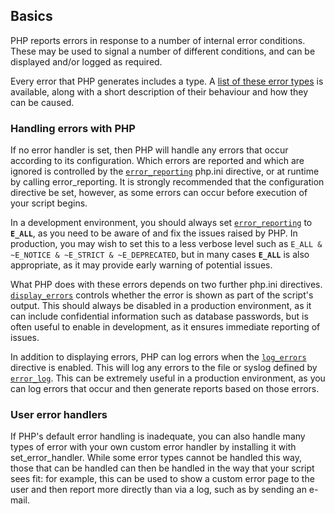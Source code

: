 Basics
------

PHP reports errors in response to a number of internal error conditions.
These may be used to signal a number of different conditions, and can be
displayed and/or logged as required.

Every error that PHP generates includes a type. A
<a href="/errorfunc/constants.html" class="link">list of these error types</a>
is available, along with a short description of their behaviour and how
they can be caused.

### Handling errors with PHP

If no error handler is set, then PHP will handle any errors that occur
according to its configuration. Which errors are reported and which are
ignored is controlled by the
<a href="/errorfunc/setup.html#PHP外的PHP常量" class="link"><code class="parameter">error_reporting</code></a>
php.ini directive, or at runtime by calling <span
class="function">error\_reporting</span>. It is strongly recommended
that the configuration directive be set, however, as some errors can
occur before execution of your script begins.

In a development environment, you should always set
<a href="/errorfunc/setup.html#PHP外的PHP常量" class="link"><code class="parameter">error_reporting</code></a>
to **`E_ALL`**, as you need to be aware of and fix the issues raised by
PHP. In production, you may wish to set this to a less verbose level
such as `E_ALL & ~E_NOTICE & ~E_STRICT & ~E_DEPRECATED`, but in many
cases **`E_ALL`** is also appropriate, as it may provide early warning
of potential issues.

What PHP does with these errors depends on two further php.ini
directives.
<a href="/errorfunc/setup.html#" class="link"><code class="parameter">display_errors</code></a>
controls whether the error is shown as part of the script's output. This
should always be disabled in a production environment, as it can include
confidential information such as database passwords, but is often useful
to enable in development, as it ensures immediate reporting of issues.

In addition to displaying errors, PHP can log errors when the
<a href="/errorfunc/setup.html#" class="link"><code class="parameter">log_errors</code></a>
directive is enabled. This will log any errors to the file or syslog
defined by
<a href="/errorfunc/setup.html#" class="link"><code class="parameter">error_log</code></a>.
This can be extremely useful in a production environment, as you can log
errors that occur and then generate reports based on those errors.

### User error handlers

If PHP's default error handling is inadequate, you can also handle many
types of error with your own custom error handler by installing it with
<span class="function">set\_error\_handler</span>. While some error
types cannot be handled this way, those that can be handled can then be
handled in the way that your script sees fit: for example, this can be
used to show a custom error page to the user and then report more
directly than via a log, such as by sending an e-mail.
